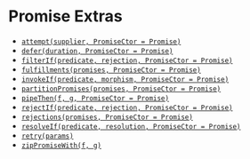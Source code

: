 # Promise Extras

* [`attempt(supplier, PromiseCtor = Promise)`][attempt]
* [`defer(duration, PromiseCtor = Promise)`][defer]
* [`filterIf(predicate, rejection, PromiseCtor = Promise)`][filterIf]
* [`fulfillments(promises, PromiseCtor = Promise)`][fulfillments]
* [`invokeIf(predicate, morphism, PromiseCtor = Promise)`][invokeIf]
* [`partitionPromises(promises, PromiseCtor = Promise)`][partitionPromises]
* [`pipeThen(f, g, PromiseCtor = Promise)`][pipeThen]
* [`rejectIf(predicate, rejection, PromiseCtor = Promise)`][rejectIf]
* [`rejections(promises, PromiseCtor = Promise)`][rejections]
* [`resolveIf(predicate, resolution, PromiseCtor = Promise)`][resolveIf]
* [`retry(params)`][retry]
* [`zipPromiseWith(f, g)`][zipPromiseWith]

[attempt]: ./attempt.md
[defer]: ./defer.md
[filterIf]: ./filterIf.md
[fulfillments]: ./fulfillments.md
[invokeIf]: ./invokeIf.md
[partitionPromises]: ./partitionPromises.md
[pipeThen]: ./pipeThen.md
[rejectIf]: ./rejectIf.md
[rejections]: ./rejections.md
[resolveIf]: ./resolveIf.md
[retry]: ./retry.md
[zipPromiseWith]: ./zipPromiseWith.md
